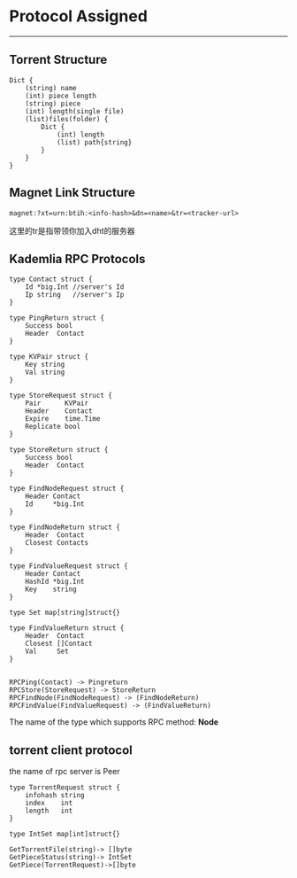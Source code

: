 # Protocol Assigned

----------

## Torrent Structure

    Dict {
        (string) name
        (int) piece length
        (string) piece
        (int) length(single file)
        (list)files(folder) {
            Dict {
                (int) length
                (list) path{string}
            }
        }
    }

## Magnet Link Structure

    magnet:?xt=urn:btih:<info-hash>&dn=<name>&tr=<tracker-url>

这里的tr是指带领你加入dht的服务器

## Kademlia RPC Protocols

    type Contact struct {
    	Id *big.Int //server's Id
    	Ip string   //server's Ip
    }
    
    type PingReturn struct {
	    Success bool
	    Header  Contact
    }
    
    type KVPair struct {
        Key string
        Val string
    }
    
    type StoreRequest struct {
	    Pair      KVPair
	    Header    Contact
	    Expire    time.Time
	    Replicate bool
    }
    
    type StoreReturn struct {
    	Success bool
    	Header  Contact
    }
    
    type FindNodeRequest struct {
    	Header Contact
    	Id     *big.Int
    }
    
    type FindNodeReturn struct {
    	Header  Contact
    	Closest Contacts
    }
    
    type FindValueRequest struct {
    	Header Contact
    	HashId *big.Int
    	Key    string
    }
    
    type Set map[string]struct{}
    
    type FindValueReturn struct {
    	Header  Contact
    	Closest []Contact
    	Val     Set
    }
    
    
    RPCPing(Contact) -> Pingreturn
    RPCStore(StoreRequest) -> StoreReturn
    RPCFindNode(FindNodeRequest) -> (FindNodeReturn)
    RPCFindValue(FindValueRequest) -> (FindValueReturn)

The name of the type which supports RPC method: **Node**
## torrent client protocol
the name of rpc server is Peer

    type TorrentRequest struct {
        infohash string
        index    int
        length   int
    }
    
    type IntSet map[int]struct{}
    
    GetTorrentFile(string)-> []byte
    GetPieceStatus(string)-> IntSet
    GetPiece(TorrentRequest)->[]byte
    